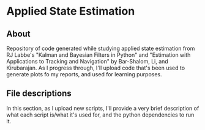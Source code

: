 # Applied State Estimation

## About
Repository of code generated while studying applied state estimation from RJ Labbe's "Kalman and Bayesian Filters in Python" and "Estimation with Applications to Tracking and Navigation" by Bar-Shalom, Li, and Kirubarajan. As I progress through, I'll upload code that's been used to generate plots fo my reports, and used for learning purposes.

## File descriptions
In this section, as I upload new scripts, I'll provide a very brief description of what each script is/what it's used for, and the python dependencies to run it.
